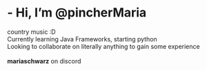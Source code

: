 # - Hi, I’m @pincherMaria
country music :D
<br>Currently learning Java Frameworks, starting python
<br>Looking to collaborate on literally anything to gain some experience
<br><br>**mariaschwarz** on discord

<!---
pincherMaria/pincherMaria is a ✨ special ✨ repository because its `README.md` (this file) appears on your GitHub profile.
You can click the Preview link to take a look at your changes.
--->
